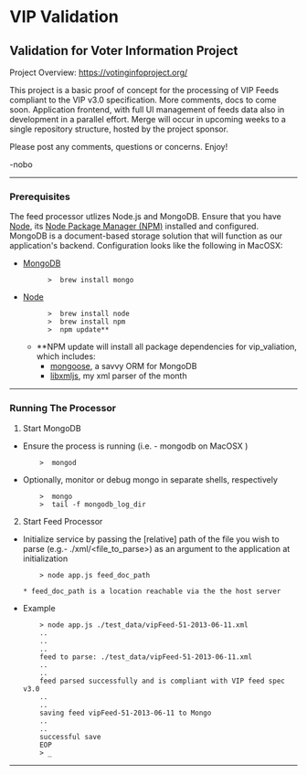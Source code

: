 VIP Validation
==============

## Validation for Voter Information Project 
Project Overview: https://votinginfoproject.org/

This project is a basic proof of concept for the processing of VIP Feeds compliant to the VIP v3.0 specification. More comments, docs to come soon.  Application frontend, with full UI management of feeds data also in development in a parallel effort.  Merge will occur in upcoming weeks to a single repository structure, hosted by the project sponsor.

Please post any comments, questions or concerns. Enjoy!

-nobo

 -----------
### Prerequisites

The feed processor utlizes Node.js and MongoDB. Ensure that you have [Node](nodejs.org), its [Node Package Manager (NPM)](npmjs.org) installed and configured. MongoDB is a document-based storage solution that will function as our application's backend.  Configuration looks like the following in MacOSX:

- [MongoDB](http://www.mongodb.org/)


            >  brew install mongo 
  

- [Node](http://nodejs.org)

            >  brew install node
            >  brew install npm
            >  npm update**

  * **NPM update will install all package dependencies for vip_valiation, which includes: 
     * [mongoose](mongoosejs.org), a savvy ORM for MongoDB
     * [libxmljs](https://github.com/polotek/libxmljs), my xml parser of the month  

---

### Running The Processor
1. Start MongoDB
  - Ensure the process is running (i.e. - mongodb on MacOSX )

            >  mongod                   

  - Optionally, monitor or debug mongo in separate shells, respectively
  
            >  mongo              
            >  tail -f mongodb_log_dir 

2. Start Feed Processor
  - Initialize service by passing the [relative] path of the file you wish to parse (e.g.- ./xml/<file_to_parse>) as an argument to the application at initialization
   
            > node app.js feed_doc_path

        * feed_doc_path is a location reachable via the the host server
        
  - Example

            > node app.js ./test_data/vipFeed-51-2013-06-11.xml 
            ..
            ..
            ..
            feed to parse: ./test_data/vipFeed-51-2013-06-11.xml
            ..
            ..
            feed parsed successfully and is compliant with VIP feed spec v3.0
            ..
            ..
            saving feed vipFeed-51-2013-06-11 to Mongo
            ..
            ..
            successful save
            EOP
            > _

 
-----------

 
